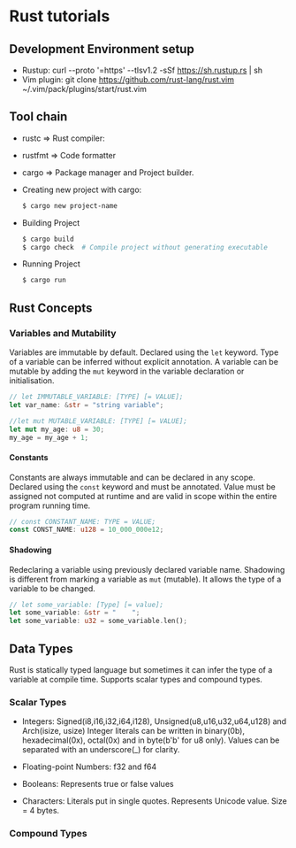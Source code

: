 # Rust tutorials

## Development Environment setup
* Rustup: curl --proto '=https' --tlsv1.2 -sSf https://sh.rustup.rs | sh
* Vim plugin: git clone https://github.com/rust-lang/rust.vim ~/.vim/pack/plugins/start/rust.vim

## Tool chain
* rustc => Rust compiler:
* rustfmt => Code formatter
* cargo => Package manager and Project builder.

* Creating new project with cargo: 
    ```sh
    $ cargo new project-name
    ```

* Building Project
    ```sh
    $ cargo build
    $ cargo check  # Compile project without generating executable
    ```

* Running Project
    ```sh
    $ cargo run
    ```

## Rust Concepts

### Variables and Mutability
Variables are immutable by default. Declared using the `let` keyword.
Type of a variable can be inferred without explicit annotation.
A variable can be mutable by adding the `mut` keyword in the variable declaration
or initialisation.

```rust
// let IMMUTABLE_VARIABLE: [TYPE] [= VALUE];
let var_name: &str = "string variable";

//let mut MUTABLE_VARIABLE: [TYPE] [= VALUE];
let mut my_age: u8 = 30;
my_age = my_age + 1;
```

#### Constants
Constants are always immutable and can be declared in any scope.
Declared using the `const` keyword and must be annotated. Value must
be assigned not computed at runtime and are valid in scope within the
entire program running time.

```rust
// const CONSTANT_NAME: TYPE = VALUE;
const CONST_NAME: u128 = 10_000_000e12;
```

#### Shadowing
Redeclaring a variable using previously declared variable name.
Shadowing is different from marking a variable as `mut` (mutable).
It allows the type of a variable to be changed. 

```rust
// let some_variable: [Type] [= value];
let some_variable: &str = "    ";
let some_variable: u32 = some_variable.len();
```

## Data Types
Rust is statically typed language but sometimes it can infer the type of a variable
at compile time. Supports scalar types and compound types.

### Scalar Types
* Integers: Signed(i8,i16,i32,i64,i128), Unsigned(u8,u16,u32,u64,u128)
    and Arch(isize, usize)
    Integer literals can be written in binary(0b), hexadecimal(0x), octal(0x) and in
    byte(b'b' for u8 only). Values can be separated with an underscore(_) for clarity.

* Floating-point Numbers: f32 and f64
* Booleans: Represents true or false values
* Characters: Literals put in single quotes. Represents Unicode value. Size = 4 bytes.

### Compound Types
